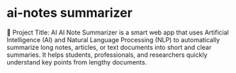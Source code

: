 # ai-notes summarizer 

📌 Project Title: AI  AI Note Summarizer is a smart web app that uses Artificial Intelligence (AI) and Natural Language Processing (NLP) to automatically summarize long notes, articles, or text documents into short and clear summaries. It helps students, professionals, and researchers quickly understand key points from lengthy documents.
